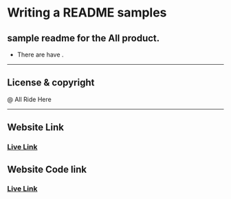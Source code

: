 # Writing a README samples

##  sample readme for the All product.

-   There are have .
---
## License & copyright

@ All Ride Here

---

## Website Link

### [Live Link]()

## Website Code link

### [Live Link]()
